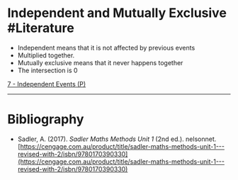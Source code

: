 # Independent and Mutually Exclusive #Literature 
- Independent means that it is not affected by previous events
- Multiplied together.
- Mutually exclusive means that it never happens together
- The intersection is 0

[7 - Independent Events (P)](../3%20Permanent%20Notes/7%20-%20Independent%20Events%20(P))

---
# Bibliography
- Sadler, A. (2017). _Sadler Maths Methods Unit 1_ (2nd ed.). nelsonnet. [https://cengage.com.au/product/title/sadler-maths-methods-unit-1---revised-with-2/isbn/9780170390330](https://cengage.com.au/product/title/sadler-maths-methods-unit-1---revised-with-2/isbn/9780170390330)